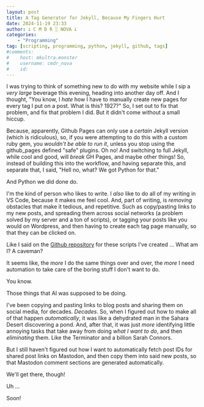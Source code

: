 ```yaml
---
layout: post
title: A Tag Generator for Jekyll, Because My Fingers Hurt
date: 2024-11-19 23:33
author: 𐕣 C M D R ░ NOVA 𐕣
categories:
    - "Programming"
tag: [scripting, programming, python, jekyll, github, tags]
#comments:
#    host: mkultra.monster
#    username: cmdr_nova
#    id: 
---
```

I was trying to think of something new to do with my website while I sip a *very large* beverage this evening, heading into another day off. And I thought, "You know, I *hate* how I have to manually create new pages for every tag I put on a post. What is this? 1927?" So, I set out to fix that problem, and fix that problem I did. But it didn't come without a small hiccup.

Because, apparently, Github Pages can only use a *certain* Jekyll version (which is ridiculous), so, if you were attempting to do this with a custom ruby gem, you *wouldn't be able to run it*, unless you stop using the github_pages defined "safe" plugins. Oh no! And switching to full Jekyll, while cool and good, will *break* GH Pages, and maybe other things! So, instead of building this into the workflow, and having separate this, and separate that, I said, "Hell no, what? We got Python for that."

And Python we did done do.

I'm the kind of person who likes to write. I *also* like to do all of my writing in VS Code, because it makes me feel cool. And, part of writing, is *removing* obstacles that make it tedious, and repetitive. Such as copy/pasting links to my new posts, and spreading them across social networks (a problem solved by my server and a ton of scripts), or tagging your posts like you would on Wordpress, and then having to create each tag page manually, so that they can be clicked on.

Like I said on the <a href="https://github.com/cmdr-nova/Jekyll-Tag-Generator" target="_blank">Github repository</a> for these scripts I've created ... What am I? A caveman?

It seems like, the *more* I do the same things over and over, the *more* I need automation to take care of the boring stuff I don't want to do.

You know.

Those things that AI was supposed to be doing.

I've been copying and pasting links to blog posts and sharing them on social media, for decades. *Decades*. So, when I figured out how to make all of that happen *automatically*, it was like a dehydrated man in the Sahara Desert discovering a pond. And, after that, it was just *more* identifying little annoying tasks that take away from doing *what I want to do*, and then *eliminating* them. Like the Terminator and a billion Sarah Connors.

But I still haven't figured out how I want to automatically fetch post IDs for shared post links on Mastodon, and then copy them into said new posts, so that Mastodon comment sections are generated automatically.

We'll get there, though!

Uh ...

Soon!